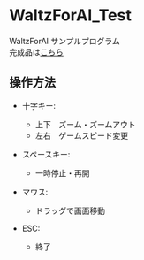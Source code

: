 # WaltzForAI_Test
WaltzForAI サンプルプログラム  
完成品は[こちら](https://github.com/kobasemi/ichalle-goo)

## 操作方法

- 十字キー:  
    - 上下　ズーム・ズームアウト  
    - 左右　ゲームスピード変更  

- スペースキー:  
    - 一時停止・再開  

- マウス:  
    - ドラッグで画面移動  
    
- ESC:  
    - 終了
